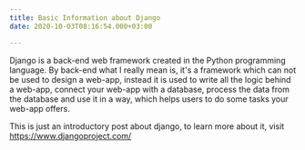 ```yaml
---
title: Basic Information about Django
date: 2020-10-03T08:16:54.000+03:00

---
```

Django is a back-end web framework created in the Python programming language. By back-end what I really mean is, it's a framework which can not be used to design a web-app, instead it is used to write all the logic behind a web-app, connect your web-app with a database, process the data from the database and use it in a way, which helps users to do some tasks your web-app offers.

This is just an introductory post about django, to learn more about it, visit https://www.djangoproject.com/